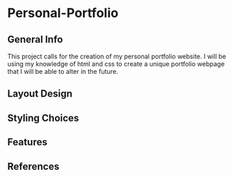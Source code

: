 # Personal-Portfolio

## General Info
This project calls for the creation of my personal portfolio website. I will be using my knowledge of html and css to create a unique portfolio webpage that I will be able to alter in the future.


## Layout Design



## Styling Choices



## Features


## References